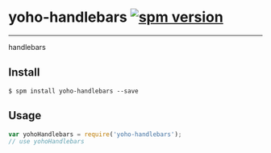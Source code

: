 # yoho-handlebars [![spm version](http://spm.yoho.cn/badge/yoho-handlebars)](http://spm.yoho.cn/package/yoho-handlebars)

---

handlebars

## Install

```
$ spm install yoho-handlebars --save
```

## Usage

```js
var yohoHandlebars = require('yoho-handlebars');
// use yohoHandlebars
```
